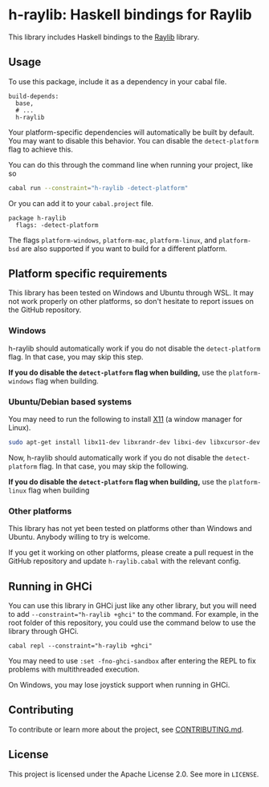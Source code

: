 # h-raylib: Haskell bindings for Raylib

This library includes Haskell bindings to the [Raylib](https://www.raylib.com/) library.

## Usage

To use this package, include it as a dependency in your cabal file.

```cabal
build-depends:
  base,
  # ...
  h-raylib
```

Your platform-specific dependencies will automatically be built by default. You
may want to disable this behavior. You can disable the `detect-platform` flag to
achieve this.

You can do this through the command line when running your project, like so

```sh
cabal run --constraint="h-raylib -detect-platform"
```

Or you can add it to your `cabal.project` file.

```
package h-raylib
  flags: -detect-platform
```

The flags `platform-windows`, `platform-mac`, `platform-linux`, and `platform-bsd` are also
supported if you want to build for a different platform.

## Platform specific requirements

This library has been tested on Windows and Ubuntu through WSL. It may not work properly on other platforms, so don't hesitate to report issues on the GitHub repository.

### Windows

h-raylib should automatically work if you do not disable the `detect-platform` flag. In that case, you may skip this step.

**If you do disable the `detect-platform` flag when building,** use the `platform-windows` flag when building.

### Ubuntu/Debian based systems

You may need to run the following to install [X11](https://en.wikipedia.org/wiki/X_Window_System) (a window manager for Linux).

```bash
sudo apt-get install libx11-dev libxrandr-dev libxi-dev libxcursor-dev libxinerama-dev
```

Now, h-raylib should automatically work if you do not disable the `detect-platform` flag. In that case, you may skip the following.

**If you do disable the `detect-platform` flag when building,** use the `platform-linux` flag when building

### Other platforms

This library has not yet been tested on platforms other than Windows and Ubuntu. Anybody willing to try is welcome.

If you get it working on other platforms, please create a pull request in the
GitHub repository and update `h-raylib.cabal` with the relevant config.

## Running in GHCi

You can use this library in GHCi just like any other library, but you will need to add `--constraint="h-raylib +ghci"` to the command. For example, in the root folder of this repository, you could use the command below to use the library through GHCi.

```
cabal repl --constraint="h-raylib +ghci"
```

You may need to use `:set -fno-ghci-sandbox` after entering the REPL to fix problems with multithreaded execution.

On Windows, you may lose joystick support when running in GHCi.

## Contributing

To contribute or learn more about the project, see [CONTRIBUTING.md](https://github.com/Anut-py/h-raylib/blob/master/CONTRIBUTING.md).

## License

This project is licensed under the Apache License 2.0. See more in `LICENSE`.
